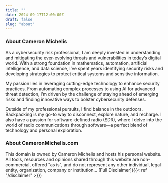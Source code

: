```yaml
---
title: ""
date: 2024-09-17T12:00:00Z
draft: false
slug: "about"
---
```


### About Cameron Michelis
As a cybersecurity risk professional, I am deeply invested in understanding and mitigating the ever-evolving threats and vulnerabilities in today’s digital world. With a strong foundation in mathematics, automation, artificial intelligence, and data science, I’ve spent years identifying security risks and developing strategies to protect critical systems and sensitive information.

My passion lies in leveraging cutting-edge technology to enhance security practices. From automating complex processes to using AI for advanced threat detection, I’m driven by the challenge of staying ahead of emerging risks and finding innovative ways to bolster cybersecurity defenses.

Outside of my professional pursuits, I find balance in the outdoors. Backpacking is my go-to way to disconnect, explore nature, and recharge. I also have a passion for software-defined radio (SDR), where I delve into the world of radio communications through software—a perfect blend of technology and personal exploration.

### About CameronMichelis.com
This domain is owned by Cameron Michelis and hosts his personal website. All tools, resources and opinions shared through this website are non-commercial, offered "as is", and do not represent any other individual, legal entity, organization, company or institution... [Full Disclaimer]({{< ref "/disclaimer" >}})
